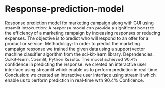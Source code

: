 # Response-prediction-model
Response prediction model for marketing campaign along with GUI using stremlit
Introduction: A response model can provide a significant boost to the efficiency of a marketing campaign by increasing responses or reducing expenses. The objective is to predict who will respond to an offer for a product or service.
Methodology: In order to predict the marketing campaign response we trained the given data using a support vector machine classifier algorithm from the sci-kit-learn library.
Dependencies: Scikit-learn, Stremlit, Python
Results: The model achieved 90.4% confidence in predicting the response. we created an interactive user interface using streamlit which enable us to perform prediction in real-time. 
Conclusion: we created an interactive user interface using streamlit which enable us to perform prediction in real-time with 90.4% Confidence.
